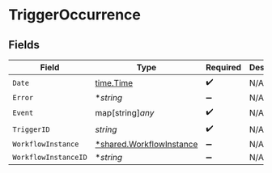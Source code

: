 # TriggerOccurrence


## Fields

| Field                                                                      | Type                                                                       | Required                                                                   | Description                                                                |
| -------------------------------------------------------------------------- | -------------------------------------------------------------------------- | -------------------------------------------------------------------------- | -------------------------------------------------------------------------- |
| `Date`                                                                     | [time.Time](https://pkg.go.dev/time#Time)                                  | :heavy_check_mark:                                                         | N/A                                                                        |
| `Error`                                                                    | **string*                                                                  | :heavy_minus_sign:                                                         | N/A                                                                        |
| `Event`                                                                    | map[string]*any*                                                           | :heavy_check_mark:                                                         | N/A                                                                        |
| `TriggerID`                                                                | *string*                                                                   | :heavy_check_mark:                                                         | N/A                                                                        |
| `WorkflowInstance`                                                         | [*shared.WorkflowInstance](../../../pkg/models/shared/workflowinstance.md) | :heavy_minus_sign:                                                         | N/A                                                                        |
| `WorkflowInstanceID`                                                       | **string*                                                                  | :heavy_minus_sign:                                                         | N/A                                                                        |